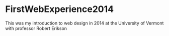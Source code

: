 # FirstWebExperience2014
This was my introduction to web design in 2014 at the University of Vermont with professor Robert Erikson
